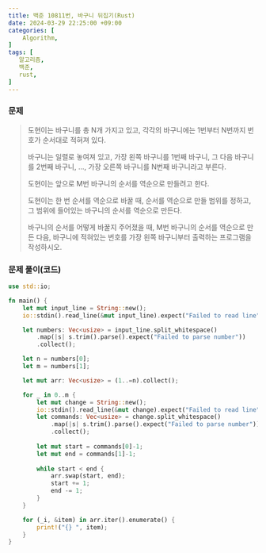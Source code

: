 ```yaml
---
title: 백준 10811번, 바구니 뒤집기(Rust)
date: 2024-03-29 22:25:00 +09:00
categories: [
    Algorithm,
]
tags: [
   알고리즘,
   백준,
   rust,
]
---
```


### 문제

<blockquote>
  <p>도현이는 바구니를 총 N개 가지고 있고, 각각의 바구니에는 1번부터 N번까지 번호가 순서대로 적혀져 있다.</p>
  <p>바구니는 일렬로 놓여져 있고, 가장 왼쪽 바구니를 1번째 바구니, 그 다음 바구니를 2번째 바구니, ..., 가장 오른쪽 바구니를 N번째 바구니라고 부른다.</p>
  <p>도현이는 앞으로 M번 바구니의 순서를 역순으로 만들려고 한다. </p>
  <p>도현이는 한 번 순서를 역순으로 바꿀 때, 순서를 역순으로 만들 범위를 정하고, 그 범위에 들어있는 바구니의 순서를 역순으로 만든다.</p>
  <p>바구니의 순서를 어떻게 바꿀지 주어졌을 때, M번 바구니의 순서를 역순으로 만든 다음, 바구니에 적혀있는 번호를 가장 왼쪽 바구니부터 출력하는 프로그램을 작성하시오.</p>
</blockquote>

### 문제 풀이(코드)

```rust
use std::io;

fn main() {
    let mut input_line = String::new();
    io::stdin().read_line(&mut input_line).expect("Failed to read line");

    let numbers: Vec<usize> = input_line.split_whitespace()
        .map(|s| s.trim().parse().expect("Failed to parse number"))
        .collect();

    let n = numbers[0];
    let m = numbers[1];

    let mut arr: Vec<usize> = (1..=n).collect();

    for _ in 0..m {
        let mut change = String::new();
        io::stdin().read_line(&mut change).expect("Failed to read line");
        let commands: Vec<usize> = change.split_whitespace()
            .map(|s| s.trim().parse().expect("Failed to parse number"))
            .collect();
            
        let mut start = commands[0]-1;
        let mut end = commands[1]-1;
        
        while start < end {
            arr.swap(start, end);
            start += 1;
            end -= 1;
        }
    }

    for (_i, &item) in arr.iter().enumerate() {
        print!("{} ", item);
    }
}

```
